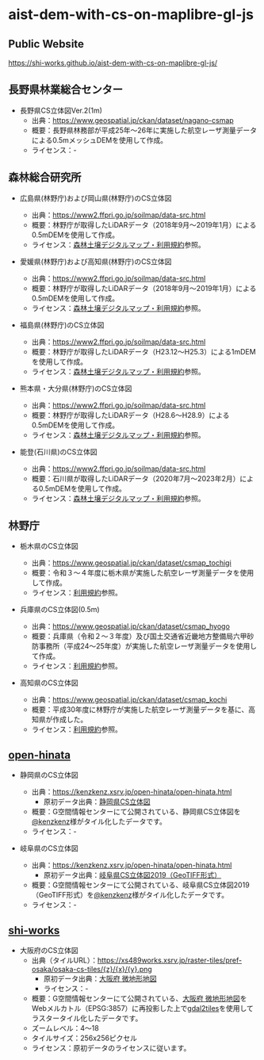 # aist-dem-with-cs-on-maplibre-gl-js
## Public Website
https://shi-works.github.io/aist-dem-with-cs-on-maplibre-gl-js/

## 長野県林業総合センター
- 長野県CS立体図Ver.2(1m)
    - 出典：https://www.geospatial.jp/ckan/dataset/nagano-csmap
    - 概要：長野県林務部が平成25年～26年に実施した航空レーザ測量データによる0.5mメッシュDEMを使用して作成。
    - ライセンス：-

## 森林総合研究所
- 広島県(林野庁)および岡山県(林野庁)のCS立体図
    - 出典：https://www2.ffpri.go.jp/soilmap/data-src.html
    - 概要：林野庁が取得したLiDARデータ（2018年9月～2019年1月）による0.5mDEMを使用して作成。
    - ライセンス：[森林土壌デジタルマップ・利用規約](https://www2.ffpri.go.jp/soilmap/#)参照。

- 愛媛県(林野庁)および高知県(林野庁)のCS立体図
    - 出典：https://www2.ffpri.go.jp/soilmap/data-src.html
    - 概要：林野庁が取得したLiDARデータ（2018年9月～2019年1月）による0.5mDEMを使用して作成。
    - ライセンス：[森林土壌デジタルマップ・利用規約](https://www2.ffpri.go.jp/soilmap/#)参照。

- 福島県(林野庁)のCS立体図
    - 出典：https://www2.ffpri.go.jp/soilmap/data-src.html
    - 概要：林野庁が取得したLiDARデータ（H23.12～H25.3）による1mDEMを使用して作成。
    - ライセンス：[森林土壌デジタルマップ・利用規約](https://www2.ffpri.go.jp/soilmap/#)参照。
 
- 熊本県・大分県(林野庁)のCS立体図
    - 出典：https://www2.ffpri.go.jp/soilmap/data-src.html
    - 概要：林野庁が取得したLiDARデータ（H28.6～H28.9）による0.5mDEMを使用して作成。
    - ライセンス：[森林土壌デジタルマップ・利用規約](https://www2.ffpri.go.jp/soilmap/#)参照。

- 能登(石川県)のCS立体図
    - 出典：https://www2.ffpri.go.jp/soilmap/data-src.html
    - 概要：石川県が取得したLiDARデータ（2020年7月～2023年2月）による0.5mDEMを使用して作成。
    - ライセンス：[森林土壌デジタルマップ・利用規約](https://www2.ffpri.go.jp/soilmap/#)参照。

## 林野庁
- 栃木県のCS立体図
    - 出典：https://www.geospatial.jp/ckan/dataset/csmap_tochigi
    - 概要：令和３～４年度に栃木県が実施した航空レーザ測量データを使用して作成。
    - ライセンス：[利用規約](https://www.geospatial.jp/ckan/dataset/csmap_tochigi/resource/4dffe2ac-511f-49eb-87c4-29c936ed2cb7)参照。

- 兵庫県のCS立体図(0.5m)
    - 出典：https://www.geospatial.jp/ckan/dataset/csmap_hyogo
    - 概要：兵庫県（令和２～３年度）及び国土交通省近畿地方整備局六甲砂防事務所（平成24～25年度）が実施した航空レーザ測量データを使用して作成。
    - ライセンス：[利用規約](https://www.geospatial.jp/ckan/dataset/csmap_hyogo/resource/ab5fab0d-99a1-4638-9807-a09eb53e14b7)参照。

- 高知県のCS立体図
    - 出典：https://www.geospatial.jp/ckan/dataset/csmap_kochi
    - 概要：平成30年度に林野庁が実施した航空レーザ測量データを基に、高知県が作成した。
    - ライセンス：[利用規約](https://www.geospatial.jp/ckan/dataset/csmap_kochi/resource/86bbb203-3025-4c58-b130-b8fe692f9c09)参照。

## [open-hinata](https://kenzkenz.xsrv.jp/open-hinata/open-hinata.html)
- 静岡県のCS立体図
    - 出典：https://kenzkenz.xsrv.jp/open-hinata/open-hinata.html
      - 原初データ出典：[静岡県CS立体図](https://www.geospatial.jp/ckan/dataset/shizuokakencsmap2)
    - 概要：G空間情報センターにて公開されている、静岡県CS立体図を[@kenzkenz](https://twitter.com/kenzkenz)様がタイル化したデータです。
    - ライセンス：-

- 岐阜県のCS立体図
    - 出典：https://kenzkenz.xsrv.jp/open-hinata/open-hinata.html
      - 原初データ出典：[岐阜県CS立体図2019（GeoTIFF形式）](https://www.geospatial.jp/ckan/dataset/cs-2019-geotiff)
    - 概要：G空間情報センターにて公開されている、岐阜県CS立体図2019（GeoTIFF形式）を[@kenzkenz](https://twitter.com/kenzkenz)様がタイル化したデータです。
    - ライセンス：-

## [shi-works](https://twitter.com/shi__works)
- 大阪府のCS立体図
    - 出典（タイルURL）：https://xs489works.xsrv.jp/raster-tiles/pref-osaka/osaka-cs-tiles/{z}/{x}/{y}.png
      - 原初データ出典：[大阪府 微地形地図](https://www.geospatial.jp/ckan/dataset/cs)
      - ライセンス：-
    - 概要：G空間情報センターにて公開されている、[大阪府 微地形地図](https://www.geospatial.jp/ckan/dataset/cs)をWebメルカトル（EPSG:3857）に再投影した上で[gdal2tiles](https://gdal.org/programs/gdal2tiles.html)を使用してラスタータイル化したデータです。
    - ズームレベル：4～18
    - タイルサイズ：256x256ピクセル
    - ライセンス：原初データのライセンスに従います。


